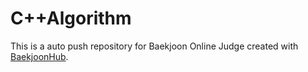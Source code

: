 # C++Algorithm


This is a auto push repository for Baekjoon Online Judge created with [BaekjoonHub](https://github.com/BaekjoonHub/BaekjoonHub).

